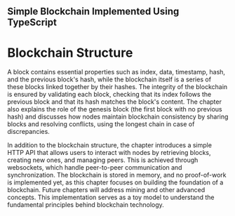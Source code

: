 ## Simple Blockchain Implemented Using TypeScript

# Blockchain Structure
A block contains essential properties such as index, data, timestamp, hash, and the previous block's hash, while the blockchain itself is a series of these blocks linked together by their hashes. The integrity of the blockchain is ensured by validating each block, checking that its index follows the previous block and that its hash matches the block's content. The chapter also explains the role of the genesis block (the first block with no previous hash) and discusses how nodes maintain blockchain consistency by sharing blocks and resolving conflicts, using the longest chain in case of discrepancies.

In addition to the blockchain structure, the chapter introduces a simple HTTP API that allows users to interact with nodes by retrieving blocks, creating new ones, and managing peers. This is achieved through websockets, which handle peer-to-peer communication and synchronization. The blockchain is stored in memory, and no proof-of-work is implemented yet, as this chapter focuses on building the foundation of a blockchain. Future chapters will address mining and other advanced concepts. This implementation serves as a toy model to understand the fundamental principles behind blockchain technology.
